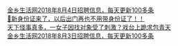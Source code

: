   
[金乡生活网2018年8月4日招聘信息，每天更新100多条](http://www.dianyue.me/archives/852/y2bmnxerws8ahmdc/)  
[🔴新身份证来了，以后出门再也不用带身份证了！！](http://www.dianyue.me/archives/025/3xpccqohjqugpgph/)  
[天下怪事真多，一女子因找对象受了刺激？戏台上跪求包青天](http://www.dianyue.me/archives/231/fwr9517687w3qvzn/)  
[金乡生活网2018年8月3日招聘信息，每天更新100多条](http://www.dianyue.me/archives/604/r3wwq5f30x3re4cm/)